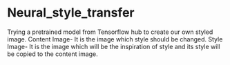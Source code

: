 # Neural_style_transfer
Trying a pretrained model from Tensorflow hub to create our own styled image.
Content Image- It is the image which style should be changed.
Style Image- It is the image which will be the inspiration of style and its style will be copied to the content image.

